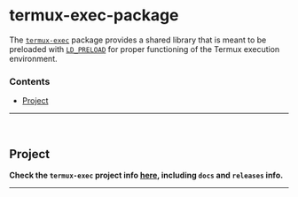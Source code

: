 # termux-exec-package

The [`termux-exec`](https://github.com/termux/termux-exec) package provides a shared library that is meant to be preloaded with [`LD_PRELOAD`](https://man7.org/linux/man-pages/man8/ld.so.8.html) for proper functioning of the Termux execution environment.

### Contents

- [Project](#project)

---

&nbsp;





## Project

**Check the `termux-exec` project info [here](site/pages/en/projects/index.md), including `docs` and `releases` info.**

---

&nbsp;
